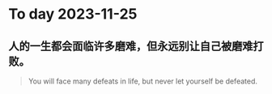 
# To day 2023-11-25


## 人的一生都会面临许多磨难，但永远别让自己被磨难打败。
> You will face many defeats in life, but never let yourself be defeated. 

    